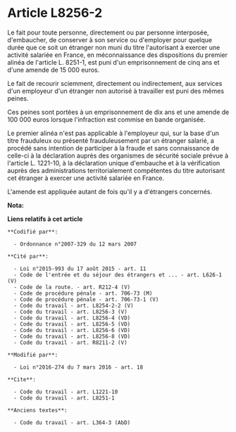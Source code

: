 # Article L8256-2

Le fait pour toute personne, directement ou par personne interposée, d'embaucher, de conserver à son service ou d'employer
pour quelque durée que ce soit un étranger non muni du titre l'autorisant à exercer une activité salariée en France, en
méconnaissance des dispositions du premier alinéa de l'article L. 8251-1, est puni d'un emprisonnement de cinq ans et d'une
amende de 15 000 euros. 

Le fait de recourir sciemment, directement ou indirectement, aux services d'un employeur d'un étranger non autorisé à
travailler est puni des mêmes peines. 

Ces peines sont portées à un emprisonnement de dix ans et une amende de 100 000 euros lorsque l'infraction est commise en
bande organisée. 

Le premier alinéa n'est pas applicable à l'employeur qui, sur la base d'un titre frauduleux ou présenté frauduleusement par
un étranger salarié, a procédé sans intention de participer à la fraude et sans connaissance de celle-ci à la déclaration
auprès des organismes de sécurité sociale prévue à l'article L. 1221-10, à la déclaration unique d'embauche et à la
vérification auprès des administrations territorialement compétentes du titre autorisant cet étranger à exercer une activité
salariée en France. 

L'amende est appliquée autant de fois qu'il y a d'étrangers concernés.

**Nota:**



**Liens relatifs à cet article**

	**Codifié par**:

	  - Ordonnance n°2007-329 du 12 mars 2007

	**Cité par**:

	  - Loi n°2015-993 du 17 août 2015 - art. 11
	  - Code de l'entrée et du séjour des étrangers et ... - art. L626-1 (V)
	  - Code de la route. - art. R212-4 (V)
	  - Code de procédure pénale - art. 706-73 (M)
	  - Code de procédure pénale - art. 706-73-1 (V)
	  - Code du travail - art. L8254-2-2 (V)
	  - Code du travail - art. L8256-3 (V)
	  - Code du travail - art. L8256-4 (VD)
	  - Code du travail - art. L8256-5 (VD)
	  - Code du travail - art. L8256-6 (VD)
	  - Code du travail - art. L8256-8 (VD)
	  - Code du travail - art. R8211-2 (V)

	**Modifié par**:

	  - Loi n°2016-274 du 7 mars 2016 - art. 18

	**Cite**:

	  - Code du travail - art. L1221-10
	  - Code du travail - art. L8251-1

	**Anciens textes**:

	  - Code du travail - art. L364-3 (AbD)
